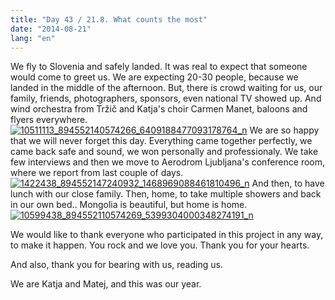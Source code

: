 ```yaml
---
title: "Day 43 / 21.8. What counts the most"
date: "2014-08-21"
lang: "en"
---
```


We fly to Slovenia and safely landed. It was real to expect that someone would come to greet us. We are expecting 20-30 people, because we landed in the middle of the afternoon. But, there is crowd waiting for us, our family, friends, photographers, sponsors, even national TV showed up. And wind orchestra from Tržič and Katja's choir Carmen Manet, baloons and flyers everywhere. [![10511113_894552140574266_6409188477093178764_n](images/10511113_894552140574266_6409188477093178764_n-960x452.jpg)](http://gremovmongolijo.com/wp-content/uploads/2014/10/10511113_894552140574266_6409188477093178764_n.jpg) We are so happy that we will never forget this day. Everything came together perfectly, we came back safe and sound, we won personally and professionaly. We take few interviews and then we move to Aerodrom Ljubljana's conference room, where we report from last couple of days. [![1422438_894552147240932_1468969088461810496_n](images/1422438_894552147240932_1468969088461810496_n.jpg)](http://gremovmongolijo.com/wp-content/uploads/2014/10/1422438_894552147240932_1468969088461810496_n.jpg) And then, to have lunch with our close family. Then, home, to take multiple showers and back in our own bed.. Mongolia is beautiful, but home is home. [![10599438_894552110574269_5399304000348274191_n](images/10599438_894552110574269_5399304000348274191_n.jpg)](http://gremovmongolijo.com/wp-content/uploads/2014/10/10599438_894552110574269_5399304000348274191_n.jpg)

We would like to thank everyone who participated in this project in any way, to make it happen. You rock and we love you. Thank you for your hearts.

And also, thank you for bearing with us, reading us.

We are Katja and Matej, and this was our year.
